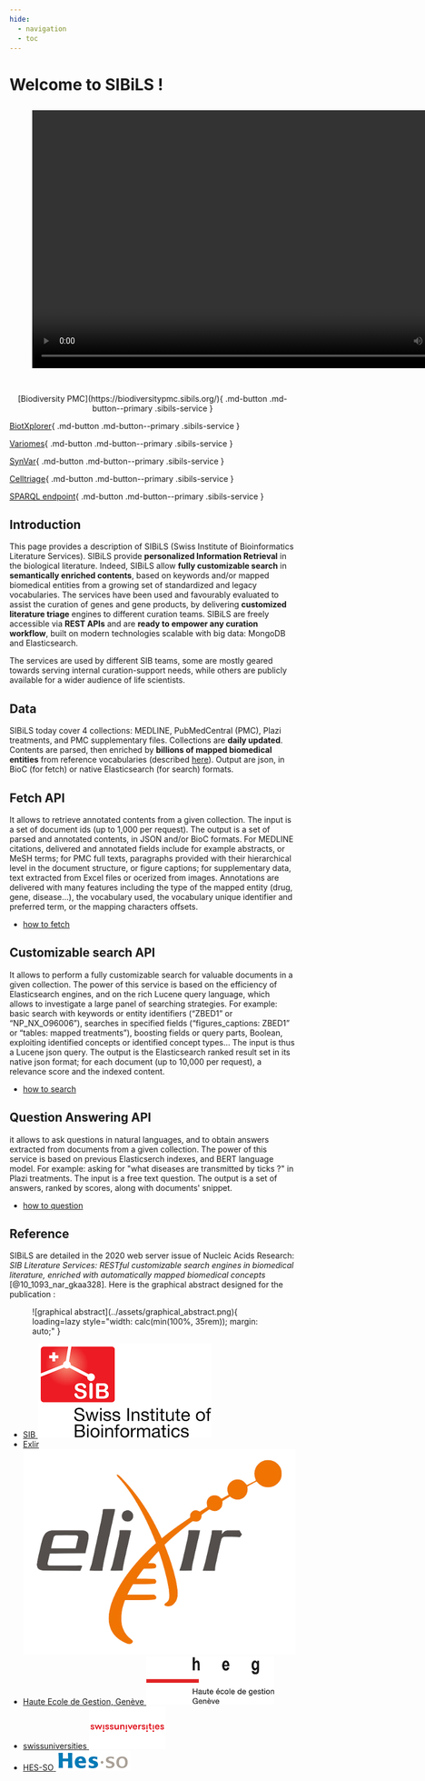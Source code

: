 ```yaml
---
hide:
  - navigation
  - toc
---
```


<script type="application/ld+json">
{
  "@context": {
    "@vocab": "https://schema.org/"
  },
  "@type": [
    "Service",
    "ResearchProject"
  ],
  "name": "SIBiLS",
  "url": "https://sibils.org",
  "description": "Swiss Institute of Bioinformatics Literature Services",
  "sameAs": [
    "https://sibils.text-analytics.ch/",
  ],
  "logo": {
    "@type": "ImageObject",
    "url": "https://sibils.org/assets/SIBiLS_logo_red.png"
  },
  "contactPoint": {
    "@type": "ContactPoint",
    "name": "Julien Gobeill",
    "email": "julien.gobeill@hesge.ch",
    "contactType": "contact"
  },
  "parentOrganization": {
    "@type": "Organization",
    "@id": "http://sib.swiss",
    "legalName": "Swiss Institute of Bioinformatics",
    "name": "SIB",
    "url": "http://sib.swiss"
  },
  "availableChannel": [
    {
      "@type": "ServiceChannel",
      "serviceUrl": "https://biodiversitypmc.sibils.org/",
      "providesService": {
        "@type": "Service",
        "name": "Biodiversity PMC",
      }
    },
    {
      "@type": "ServiceChannel",
      "serviceUrl": "https://biotxplorer.sibils.org/",
      "providesService": {
        "@type": "Service",
        "name": "BiotXplorer",
      }
    },
    {
      "@type": "ServiceChannel",
      "serviceUrl": "https://variomes.sibils.org/",
      "providesService": {
        "@type": "Service",
        "name": "Variomes",
      },
    },
    {
      "@type": "ServiceChannel",
      "serviceUrl": "https://celltriage.sibils.org/",
      "providesService": {
        "@type": "Service",
        "name": "Celltriage",
      },
    },
    {
      "@type": "ServiceChannel",
      "serviceUrl": "https://sparql.sibils.org/",
      "providesService": {
        "@type": "Service",
        "name": "SIBiLS SPARQL endpoint",
      },
    }
  ]
}
</script>
<style>
  .md-typeset h1 {
    color: black;
    text-align: center;
    font-variant: small-caps;
    font-family: 'HelveticaNeue-Light', Arial, Verdana, Tahoma, sans-serif;
    font-weight: bold;
    font-size: 2.2em;
    margin-bottom: 40px;
  }

  .md-typeset h1 img {
    display: block;
    margin: 1.5rem auto 2.5rem auto;
  }
</style>

<h1>Welcome to SIBiLS !</h1>

<figure style="margin-bottom: 3em; margin-top: 2em">
    <video width="800" height="454" src="https://candy.hesge.ch/Speech.mp4" controls="controls">
    </video>
    <figcaption></figcaption>
</figure>

<p style="text-align: center" markdown>
  [Biodiversity PMC](https://biodiversitypmc.sibils.org/){ .md-button .md-button--primary .sibils-service }

  [BiotXplorer](https://biotxplorer.sibils.org/){ .md-button .md-button--primary .sibils-service }

  [Variomes](https://variomes.sibils.org/){ .md-button .md-button--primary .sibils-service }

  [SynVar](https://synvar.sibils.org/){ .md-button .md-button--primary .sibils-service }

  [Celltriage](https://celltriage.sibils.org/){ .md-button .md-button--primary .sibils-service }

  [SPARQL endpoint](https://sparql.sibils.org/){ .md-button .md-button--primary .sibils-service }
</p>

## Introduction

This page provides a description of SIBiLS (Swiss Institute of Bioinformatics Literature Services). SIBiLS provide **personalized Information Retrieval** in the biological literature. Indeed, SIBiLS allow **fully customizable search** in **semantically enriched contents**, based on keywords and/or mapped biomedical entities from a growing set of standardized and legacy vocabularies. The services have been used and favourably evaluated to assist the curation of genes and gene products, by delivering **customized literature triage** engines to different curation teams. SIBiLS are freely accessible via **REST APIs** and are **ready to empower any curation workflow**, built on modern technologies scalable with big data: MongoDB and Elasticsearch.

The services are used by different SIB teams, some are mostly geared towards serving internal curation-support needs, while others are publicly available for a wider audience of life scientists.

## Data

SIBiLS today cover 4 collections: MEDLINE, PubMedCentral (PMC), Plazi treatments, and PMC supplementary files. Collections are **daily updated**. Contents are parsed, then enriched by **billions of mapped biomedical entities** from reference vocabularies (described [here](../vocabularies.md)). Output are json, in BioC (for fetch) or native Elasticsearch (for search) formats. 

## Fetch API

It allows to retrieve annotated contents from a given collection. The input is a set of document ids (up to 1,000 per request). The output is a set of parsed and annotated contents, in JSON and/or BioC formats. For MEDLINE citations, delivered and annotated fields include for example abstracts, or MeSH terms; for PMC full texts, paragraphs provided with their hierarchical level in the document structure, or figure captions; for supplementary data, text extracted from Excel files or ocerized from images. Annotations are delivered with many features including the type of the mapped entity (drug, gene, disease...), the vocabulary used, the vocabulary unique identifier and preferred term, or the mapping characters offsets.

* [how to fetch](../api/biodiversitypmc/fetch.md)

## Customizable search API

It allows to perform a fully customizable search for valuable documents in a given collection. The power of this service is based on the efficiency of Elasticsearch engines, and on the rich Lucene query language, which allows to investigate a large panel of searching strategies. For example: basic search with keywords or entity identifiers (“ZBED1” or “NP_NX_O96006”), searches in specified fields (“figures_captions: ZBED1” or “tables: mapped treatments”), boosting fields or query parts, Boolean, exploiting identified concepts or identified concept types... The input is thus a Lucene json query. The output is the Elasticsearch ranked result set in its native json format; for each document (up to 10,000 per request), a relevance score and the indexed content.

* [how to search](../api/biodiversitypmc/search.md)

## Question Answering API

it allows to ask questions in natural languages, and to obtain answers extracted from documents from a given collection. The power of this service is based on previous Elasticserch indexes, and BERT language model. For example: asking for "what diseases are transmitted by ticks ?" in Plazi treatments. The input is a free text question. The output is a set of answers, ranked by scores, along with documents' snippet.

* [how to question](../api/biodiversitypmc/qa.md)

## Reference

SIBiLS are detailed in the 2020 web server issue of Nucleic Acids Research: *SIB Literature Services: RESTful customizable search engines in biomedical literature, enriched with automatically mapped biomedical concepts* [@10_1093_nar_gkaa328]. Here is the graphical abstract designed for the publication :

<figure markdown>
  ![graphical abstract](../assets/graphical_abstract.png){ loading=lazy style="width: calc(min(100%, 35rem)); margin: auto;" }
  <figcaption></figcaption>
</figure>


<ul class="partners">
  <li itemscope itemtype="https://schema.org/Organization">
    <a href="https://sib.swiss/" target="_blank" itemprop="url">
      <span itemprop="name">SIB</span>
        <img src="assets/logo_sib.png" alt="SIB">
    </a>
  </li>
  <li itemscope itemtype="https://schema.org/Organization">
    <a href="https://www.elixir-europe.org/" target="_blank" itemprop="url">
      <span itemprop="name">Exlir</span>
        <img class="bigger" src="assets/logo_elixir.png" alt="Elixir">
    </a>
  </li>
  <li itemscope itemtype="https://schema.org/Organization">
    <a href="https://www.hesge.ch/heg/" target="_blank" itemprop="url">
      <span itemprop="name">Haute Ecole de Gestion, Genève</span>
        <img class="bigger" src="assets/logo_heg.png" alt="Haute Ecole de Gestion, Genève">
    </a>
  </li>
  <li itemscope itemtype="https://schema.org/Organization">
    <a href="https://www.swissuniversities.ch/" target="_blank" itemprop="url">
      <span itemprop="name">swissuniversities</span>
        <img class="bigger" src="assets/logo_swissuniversities.png" alt="swissuniversities">
    </a>
  </li>
  <li itemscope itemtype="https://schema.org/Organization">
    <a href="https://www.hes-so.ch/en/homepage" target="_blank" itemprop="url">
      <span itemprop="name">HES-SO</span>
        <img src="assets/logo_hesso.png" alt="HES-SO">
    </a>
  </li>
</ul>
